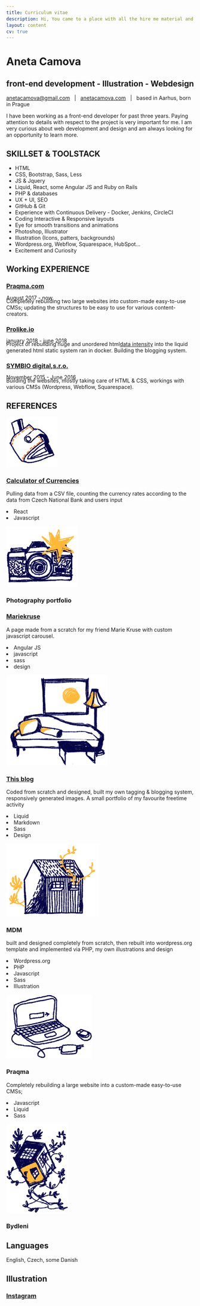 ```yaml
---
title: Curriculum vitae
description: Hi, You came to a place with all the hire me material and documentation
layout: content
cv: true
---
```


# Aneta Camova
## <a style="pointer-events:none;">front-end development - Illustration - Webdesign</a>
<a href="mailto:anetacamova@gmail.com">anetacamova@gmail.com</a> &nbsp; | &nbsp; <a href="http://www.anetacamova.com">anetacamova.com</a> &nbsp; | &nbsp; based in Aarhus, born in Prague

I have been working as a front-end developer for past three years.
Paying attention to details with respect to the project is very important for me.
I am very curious about web development and design and am always looking for an opportunity to learn more.

## SKILLSET & TOOLSTACK
+ HTML
+ CSS, Bootstrap, Sass, Less
+ JS & Jquery
+ Liquid, React, some Angular JS and Ruby on Rails
+ PHP & databases
+ UX + UI, SEO
+ GitHub & Git
+ Experience with Continuous Delivery - Docker, Jenkins, CircleCI
+ Coding Interactive & Responsive layouts
+ Eye for smooth transitions and animations
+ Photoshop, Illustrator
+ Illustration (Icons, patters, backgrounds)
+ Wordpress.org, Webflow, Squarespace, HubSpot...
+ Excitement and Curiosity

## Working EXPERIENCE
### <a href="https://www.praqma.com" target="_blank">Praqma.com</a>
<p style="margin-top:-4px; margin-bottom: -8px; font-weight: 400;">August 2017 - now</p>
Completely rebuilding two large websites into custom-made easy-to-use CMSs; updating the structures to be easy to use for various content-creators.

### <a href="https://www.prolike.io" target="_blank">Prolike.io</a>
<p style="margin-top:-4px; margin-bottom: -8px; font-weight: 400;">january 2018 - june 2018</p>
Project of rebuilding huge and unordered html<a href="https://dataintensity.com/">data intensity</a> into the liquid generated html static system ran in docker. Building the blogging system.

### <a href="https://www.symbio.agency" target="_blank">SYMBIO digital,s.r.o.</a>
<p style="margin-top:-4px; margin-bottom: -8px; font-weight: 400;">November 2015 - June 2016</p>
Building the websites, mostly taking care of HTML & CSS, workings with various CMSs (Wordpress, Webflow, Squarespace).


## REFERENCES
![a wallet illustration](/images/penezenka.png)
### <a href="/kurzovnilistky" target="_blank">Calculator of Currencies</a>
Pulling data from a CSV file, counting the currency rates according to the data from Czech National Bank and users input
<div class="tags"><li>React</li><li>Javascript</li></div>

![a camera illustration](/images/fotoaparat.png)
### Photography portfolio
### <a href="http://www.anetacamo.com/mk" target="_blank">Mariekruse</a>
A page made from a scratch for my friend Marie Kruse with custom javascript carousel.
<div class="tags"><li>Angular JS</li><li>javascript</li><li>sass</li><li>design</li></div>

![a home illustration](/images/obyvak.png)
### <a href="/" target="_blank">This blog</a>
Coded from scratch and designed, built my own tagging & blogging system, responsively generated images.
A small portfolio of my favourite freetime activity
<div class="tags">
<li>Liquid</li>
<li>Markdown</li>
<li>Sass</li>
<li>Design</li>
</div>

![a home illustration](/images/bydleni.png)
### MDM
<p style="margin-top: 0;">
built and designed completely from scratch, then rebuilt into wordpress.org template and implemented via PHP, my own illustrations and design</p>
<div class="tags">
<li>Wordpress.org</li>
<li>PHP</li>
<li>Javascript</li>
<li>Sass</li>
<li>Illustration</li>
</div>

![a home illustration](/images/laptop.png)
### Praqma
<p style="margin-top: 0;">
Completely rebuilding a large website into a custom-made easy-to-use CMSs;</p>
<div class="tags">
<li>Javascript</li>
<li>Liquid</li>
<li>Sass</li>
</div>

![a home illustration](/images/hypoteka.png)
### Bydleni

## Languages
English, Czech, some Danish

## Illustration
### <a href="https://www.instagram.com/aneccca" target="_blank">Instagram</a>
<br><br>
